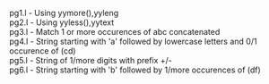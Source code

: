 pg1.l - Using yymore(),yyleng<br/>
pg2.l - Using yyless(),yytext<br/>
pg3.l - Match 1 or more occurences of abc concatenated<br/>
pg4.l - String starting with 'a' followed by lowercase letters and 0/1 occurence of (cd)<br/>
pg5.l - String of 1/more digits with prefix +/-<br/>
pg6.l - String starting with 'b' followed by 1/more occurences of (df)<br/>
